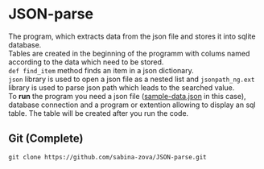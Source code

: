 # JSON-parse
The program, which extracts data from the json file and stores it into sqlite database.  
Tables are created in the beginning of the programm with colums named according to the data which need to be stored.  
`def find_item` method finds an item in a json dictionary.  
`json` library is used to open a json file as a nested list and `jsonpath_ng.ext` library is used to parse json path which leads to the searched value.  
To **run** the program you need a json file ([sample-data.json](https://github.com/sabina-zova/JSON-parse/blob/master/sample-data.json) in this case),
database connection and a program or extention allowing to display an sql table. The table will be created after you run the code.
## Git (Complete)
``` 
git clone https://github.com/sabina-zova/JSON-parse.git
```
